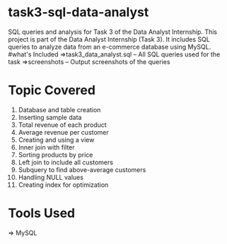 # task3-sql-data-analyst
SQL queries and analysis for Task 3 of the Data Analyst Internship.
This project is part of the Data Analyst Internship (Task 3). It includes SQL queries to analyze data from an e-commerce database using MySQL.
#what's Included
=>task3_data_analyst.sql – All SQL queries used for the task
=>screenshots – Output screenshots of the queries
# Topic Covered
1. Database and table creation
2. Inserting sample data
3. Total revenue of each product
4. Average revenue per customer
5. Creating and using a view
6. Inner join with filter
7. Sorting products by price
8. Left join to include all customers
9. Subquery to find above-average customers
10. Handling NULL values
11. Creating index for optimization

# Tools Used
=> MySQL
